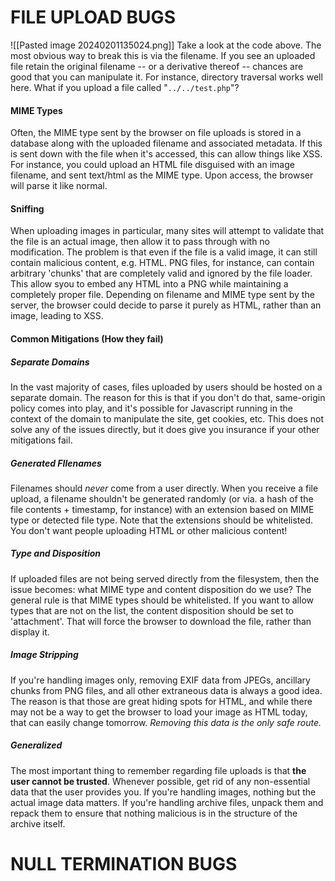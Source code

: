 # FILE UPLOAD BUGS
![[Pasted image 20240201135024.png]]
Take a look at the code above. The most obvious way to break this is via the filename. If you see an uploaded file retain the original filename -- or a derivative thereof -- chances are good that you can manipulate it.
For instance, directory traversal works well here. What if you upload a file called "`../../test.php`"?
#### MIME Types
Often, the MIME type sent by the browser on file uploads is stored in a database along with the uploaded filename and associated metadata. If this is sent down with the file when it's accessed, this can allow things like XSS. For instance, you could upload an HTML file disguised with an image filename, and sent text/html as the MIME type. Upon access, the browser will parse it like normal.
#### Sniffing
When uploading images in particular, many sites will attempt to validate that the file is an actual image, then allow it to pass through with no modification.
The problem is that even if the file is a valid image, it can still contain malicious content, e.g. HTML.
PNG files, for instance, can contain arbitrary 'chunks' that are completely valid and ignored by the file loader. This allow syou to embed any HTML into a PNG while maintaining a completely proper file.
Depending on filename and MIME type sent by the server, the browser could decide to parse it purely as HTML, rather than an image, leading to XSS.
#### Common Mitigations (How they fail)
##### Separate Domains
In the vast majority of cases, files uploaded by users should be hosted on a separate domain. The reason for this is that if you don't do that, same-origin policy comes into play, and it's possible for Javascript running in the context of the domain to manipulate the site, get cookies, etc.
This does not solve any of the issues directly, but it does give you insurance if your other mitigations fail.
##### Generated FIlenames
Filenames should *never* come from a user directly. When you receive a file upload, a filename shouldn't be generated randomly (or via. a hash of the file contents + timestamp, for instance) with an extension based on MIME type or detected file type.
Note that the extensions should be whitelisted. You don't want people uploading HTML or other malicious content!
##### Type and Disposition
If uploaded files are not being served directly from the filesystem, then the issue becomes: what MIME type and content disposition do we use?
The general rule is that MIME types should be whitelisted. If you want to allow types that are not on the list, the content disposition should be set to 'attachment'. That will force the browser to download the file, rather than display it.
##### Image Stripping
If you're handling images only, removing EXIF data from JPEGs, ancillary chunks from PNG files, and all other extraneous data is always a good idea.
The reason is that those are great hiding spots for HTML, and while there may not be a way to get the browser to load your image as HTML today,  that can easily change tomorrow.
*Removing this data is the only safe route.*
##### Generalized
The most important thing to remember regarding file uploads is that **the user cannot be trusted**. Whenever possible, get rid of any non-essential data that the user provides you.
If you're handling images, nothing but the actual image data matters. If you're handling archive files, unpack them and repack them to ensure that nothing malicious is in the structure of the archive itself.
# NULL TERMINATION BUGS
